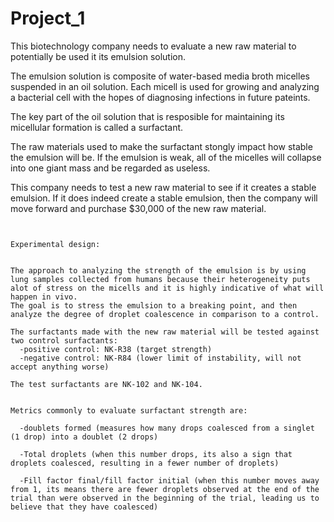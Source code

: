 # Project_1

This biotechnology company needs to evaluate a new raw material to potentially be used it its emulsion solution. 

The emulsion solution is composite of water-based media broth micelles suspended in an oil solution. Each micell is used for growing and analyzing a bacterial cell with the hopes of diagnosing infections in future pateints.

The key part of the oil solution that is resposible for maintaining its micellular formation is called a surfactant.

The raw materials used to make the surfactant stongly impact how stable the emulsion will be. If the emulsion is weak, all of the micelles will collapse into one giant mass and be regarded as useless. 

This company needs to test a new raw material to see if it creates a stable emulsion. If it does indeed create a stable emulsion, then the company will move forward and purchase $30,000 of the new raw material. 

~~~~~~


Experimental design:


The approach to analyzing the strength of the emulsion is by using lung samples collected from humans because their heterogeneity puts alot of stress on the micells and it is highly indicative of what will happen in vivo.
The goal is to stress the emulsion to a breaking point, and then analyze the degree of droplet coalescence in comparison to a control. 

The surfactants made with the new raw material will be tested against two control surfactants:
  -positive control: NK-R38 (target strength)
  -negative control: NK-R84 (lower limit of instability, will not accept anything worse)

The test surfactants are NK-102 and NK-104.


Metrics commonly to evaluate surfactant strength are:

  -doublets formed (measures how many drops coalesced from a singlet (1 drop) into a doublet (2 drops)
  
  -Total droplets (when this number drops, its also a sign that droplets coalesced, resulting in a fewer number of droplets)
  
  -Fill factor final/fill factor initial (when this number moves away from 1, its means there are fewer droplets observed at the end of the trial than were observed in the beginning of the trial, leading us to believe that they have coalesced) 

